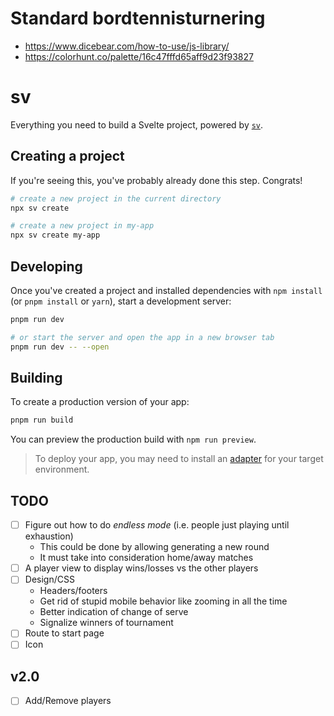 # Standard bordtennisturnering

* https://www.dicebear.com/how-to-use/js-library/
* https://colorhunt.co/palette/16c47fffd65aff9d23f93827

# sv

Everything you need to build a Svelte project, powered by [`sv`](https://github.com/sveltejs/cli).

## Creating a project

If you're seeing this, you've probably already done this step. Congrats!

```bash
# create a new project in the current directory
npx sv create

# create a new project in my-app
npx sv create my-app
```

## Developing

Once you've created a project and installed dependencies with `npm install` (or `pnpm install` or `yarn`), start a development server:

```bash
pnpm run dev

# or start the server and open the app in a new browser tab
pnpm run dev -- --open
```

## Building

To create a production version of your app:

```bash
pnpm run build
```

You can preview the production build with `npm run preview`.

> To deploy your app, you may need to install an [adapter](https://svelte.dev/docs/kit/adapters) for your target environment.


## TODO

- [ ] Figure out how to do *endless mode* (i.e. people just playing until exhaustion)
  * This could be done by allowing generating a new round
  * It must take into consideration home/away matches
- [ ] A player view to display wins/losses vs the other players
- [ ] Design/CSS
  * Headers/footers
  * Get rid of stupid mobile behavior like zooming in all the time 
  * Better indication of change of serve
  * Signalize winners of tournament
- [ ] Route to start page
- [ ] Icon

## v2.0
- [ ] Add/Remove players 